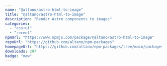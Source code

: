 ```yaml
---
name: "@altano/astro-html-to-image"
title: "@altano/astro-html-to-image"
description: "Render Astro components to images"
categories:
  - "css+ui"
  - "recent"
npmUrl: "https://www.npmjs.com/package/@altano/astro-html-to-image"
repoUrl: "https://github.com/altano/npm-packages"
homepageUrl: "https://github.com/altano/npm-packages/tree/main/packages/astro-html-to-image"
downloads: 297
badge: "new"
---
```

